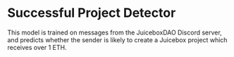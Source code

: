 # Successful Project Detector

This model is trained on messages from the JuiceboxDAO Discord server, and predicts whether the sender is likely to create a Juicebox project which receives over 1 ETH.
